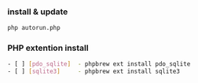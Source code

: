 ### install & update
```sh
php autorun.php
```

### PHP extention install
```sh
- [ ] [pdo_sqlite]  - phpbrew ext install pdo_sqlite
- [ ] [sqlite3]     - phpbrew ext install sqlite3
```